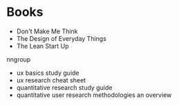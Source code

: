 # Books

- Don't Make Me Think
- The Design of Everyday Things
- The Lean Start Up

nngroup
- ux basics study guide
- ux research cheat sheet
- quantitative research study guide
- quantitative user research methodologies an overview


